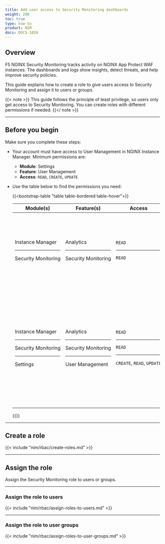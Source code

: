 ```yaml
---
title: Add user access to Security Monitoring dashboards
weight: 200
toc: true
type: how-to
product: NIM
docs: DOCS-1026
---
```


## Overview

F5 NGINX Security Monitoring tracks activity on NGINX App Protect WAF instances. The dashboards and logs show insights, detect threats, and help improve security policies.

This guide explains how to create a role to give users access to Security Monitoring and assign it to users or groups.

{{< note >}}
This guide follows the principle of least privilege, so users only get access to Security Monitoring. You can create roles with different permissions if needed.
{{</ note >}}

---

## Before you begin

Make sure you complete these steps:

- Your account must have access to User Management in NGINX Instance Manager. Minimum permissions are:

  - **Module**: Settings
  - **Feature**: User Management
  - **Access**: `READ`, `CREATE`, `UPDATE`

- Use the table below to find the permissions you need:

  {{<bootstrap-table "table table-bordered table-hover">}}

  | Module(s)                         | Feature(s)            | Access                     | Description                                                                                              |
  |-----------------------------------|-----------------------|----------------------------|----------------------------------------------------------------------------------------------------------|
  | Instance&nbsp;Manager <hr> Security&nbsp;Monitoring | Analytics <hr> Security&nbsp;Monitoring | `READ` <hr> `READ`            | Gives read-only access to Security Monitoring dashboards. Users cannot access NGINX Instance Manager or Settings. |
  | Instance&nbsp;Manager <hr> Security&nbsp;Monitoring <hr> Settings | Analytics <hr> Security&nbsp;Monitoring <hr> User Management | `READ` <hr> `READ` <hr> `CREATE`,&nbsp;`READ`,&nbsp;`UPDATE` | Lets users view dashboards and manage accounts and roles.<br><br>{{< fa "lightbulb" >}} Best for "super-users" who manage dashboard access. Does not allow deleting accounts. |

  {{</bootstrap-table>}}

---

## Create a role

{{< include "nim/rbac/create-roles.md" >}}

---

## Assign the role

Assign the Security Monitoring role to users or groups.

---

### Assign the role to users

{{< include "nim/rbac/assign-roles-to-users.md" >}}

---

### Assign the role to user groups

{{< include "nim/rbac/assign-roles-to-user-groups.md" >}}